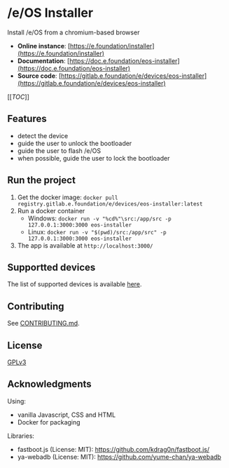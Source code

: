 # /e/OS Installer

Install /e/OS from a chromium-based browser

- **Online instance**: [https://e.foundation/installer](https://e.foundation/installer)
- **Documentation**: [https://doc.e.foundation/eos-installer](https://doc.e.foundation/eos-installer)
- **Source code**: [https://gitlab.e.foundation/e/devices/eos-installer](https://gitlab.e.foundation/e/devices/eos-installer)

[[_TOC_]]

## Features

- detect the device
- guide the user to unlock the bootloader
- guide the user to flash /e/OS
- when possible, guide the user to lock the bootloader

## Run the project

1. Get the docker image: `docker pull registry.gitlab.e.foundation/e/devices/eos-installer:latest`
2. Run a docker container
    - Windows: `docker run -v "%cd%"\src:/app/src -p 127.0.0.1:3000:3000 eos-installer`
    - Linux: `docker run -v "$(pwd)/src:/app/src" -p 127.0.0.1:3000:3000 eos-installer`
3. The app is available at `http://localhost:3000/`

## Supportted devices

The list of supported devices is available [here](https://gitlab.e.foundation/e/devices/eos-installer/-/tree/main/app/public/resources).

## Contributing

See [CONTRIBUTING.md](CONTRIBUTING.md).

## License

[GPLv3](https://gitlab.e.foundation/e/devices/web-easy-installer/-/blob/main/LICENSE)

## Acknowledgments

Using:
- vanilla Javascript, CSS and HTML
- Docker for packaging

Libraries:
- fastboot.js (License: MIT): https://github.com/kdrag0n/fastboot.js/ 
- ya-webadb (License: MIT): https://github.com/yume-chan/ya-webadb
